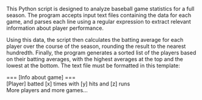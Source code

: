 This Python script is designed to analyze baseball game statistics for a full season. The program accepts input text files containing the data for each game, and parses each line using a regular expression to extract relevant information about player performance.

Using this data, the script then calculates the batting average for each player over the course of the season, rounding the result to the nearest hundredth. Finally, the program generates a sorted list of the players based on their batting averages, with the highest averages at the top and the lowest at the bottom. The text file must be formatted in this template:

=== [Info about game] === <br>
[Player] batted [x] times with [y] hits and [z] runs <br>
More players and more games...
